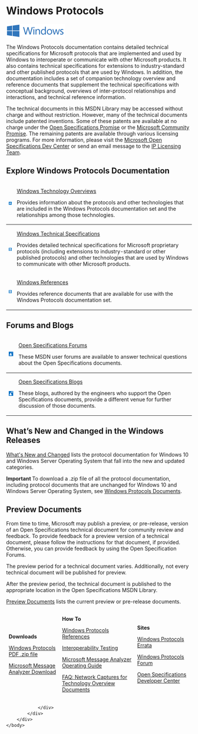<html dir="LTR" xmlns:mshelp="http://msdn.microsoft.com/mshelp" xmlns:ddue="http://ddue.schemas.microsoft.com/authoring/2003/5" xmlns:xlink="http://www.w3.org/1999/xlink" xmlns:tool="http://www.microsoft.com/tooltip">
    <head>
        <meta http-equiv="Content-Type" content="text/html; CHARSET=utf-8"></meta>
        <meta name="save" content="history"></meta>
        <title>Windows Protocols</title>
        <xml>
            <mshelp:toctitle title="Windows Protocols"></mshelp:toctitle>
            <mshelp:rltitle title="Windows Protocols"></mshelp:rltitle>
            <mshelp:keyword index="A" term="92b33e19-6fff-496b-86c3-d168206f9845"></mshelp:keyword>
            <mshelp:attr name="DCSext.ContentType" value="open specification"></mshelp:attr>
            <mshelp:attr name="AssetID" value="92b33e19-6fff-496b-86c3-d168206f9845"></mshelp:attr>
            <mshelp:attr name="TopicType" value="kbRef"></mshelp:attr>
            <mshelp:attr name="DCSext.Title" value="Windows Protocols" />
        </xml>
    </head>
    <body>
        <div id="header">
            <h1 class="heading">Windows Protocols</h1>
        </div>
        <div id="mainSection">
            <div id="mainBody">
                <div id="allHistory" class="saveHistory"></div>
                <div id="sectionSection0" class="section" name="collapseableSection">
                    <p><img id="Picture 6" src="MS-WINPROTLP_files/image001.png"></p>

<p>The Windows Protocols documentation contains detailed
technical specifications for Microsoft protocols that are implemented and used
by Windows to interoperate or communicate with other Microsoft products. It
also contains technical specifications for extensions to industry-standard and
other published protocols that are used by Windows. In addition, the
documentation includes a set of companion technology overview and reference
documents that supplement the technical specifications with conceptual
background, overviews of inter-protocol relationships and interactions, and
technical reference information.</p>

<p>The technical documents in this MSDN Library may be accessed
without charge and without restriction. However, many of the technical
documents include patented inventions. Some of these patents are available at
no charge under the <a href="http://go.microsoft.com/fwlink/?LinkId=397817">Open Specifications Promise</a> or the <a href="http://go.microsoft.com/fwlink/?LinkId=397818">Microsoft
Community Promise</a>. The remaining patents are available through various
licensing programs. For more information, please visit the <a href="http://go.microsoft.com/fwlink/?LinkId=397819">Microsoft
Open Specifications Dev Center</a> or send an email message to the <a href="mailto:protocol@microsoft.com">IP Licensing Team</a>.</p>

<h2>Explore Windows Protocols Documentation</h2>

<table>
 <thead>
  <tr>
   <td>
   <p><img id="Picture 2" src="MS-WINPROTLP_files/image002.png"></p>
   </td>
   <td>
   <p><a href="4a1806f9-2979-491d-af3c-f82ed0a4c1ba.htm"><span>Windows Technology Overviews</span></a></p>
   <p>Provides information about the protocols and other
   technologies that are included in the Windows Protocols documentation set
   and the relationships among those technologies.</p>
   </td>
  </tr>
 </thead>
 <tr>
  <td>
  <p><img id="Picture 3" src="MS-WINPROTLP_files/image003.png"></p>
  </td>
  <td>
  <p><a href="e36c976a-6263-42a8-b119-7a3cc41ddd2a.htm">Windows
  Technical Specifications</a></p>
  <p>Provides detailed technical specifications for
  Microsoft proprietary protocols (including extensions to industry-standard or
  other published protocols) and other technologies that are used by Windows to
  communicate with other Microsoft products.</p>
  </td>
 </tr>
 <tr>
  <td>
  <p><img id="Picture 8" src="MS-WINPROTLP_files/image003.png"></p>
  </td>
  <td>
  <p><a href="https://msdn.microsoft.com/en-us/library/cc216516.aspx">Windows
  References</a></p>
  <p>Provides reference documents that are available for
  use with the Windows Protocols documentation set.</p>
  </td>
 </tr>
</table>

<h2>Forums and Blogs</h2>

<table>
 <thead>
  <tr>
   <td>
   <p><img id="Picture 4" src="MS-WINPROTLP_files/image004.png"></p>
   </td>
   <td>
   <p><a href="http://go.microsoft.com/fwlink/?LinkId=397821"><span>Open Specifications Forums</span></a></p>
   <p>These MSDN user forums are available to answer
   technical questions about the Open Specifications documents.</p>
   </td>
  </tr>
 </thead>
 <tr>
  <td>
  <p><img id="Picture 5" src="MS-WINPROTLP_files/image005.png"></p>
  </td>
  <td>
  <p><a href="http://go.microsoft.com/fwlink/?LinkId=397822">Open Specifications Blogs</a></p>
  <p>These blogs, authored by the engineers who support the
  Open Specifications documents, provide a different venue for further
  discussion of those documents.</p>
  </td>
 </tr>
</table>

<h2>What’s New and Changed in the Windows Releases</h2>

<p><a href="e168a474-7de2-421c-b460-91adf87692a3.htm">What's
New and Changed</a> lists the protocol documentation for Windows 10 and Windows
Server Operating System that fall into the new and updated categories. </p>

<p><b>Important  </b>To download a .zip file of all
the protocol documentation, including protocol documents that are unchanged for
Windows 10 and Windows Server Operating System, see <a href="https://winprotocoldoc.blob.core.windows.net/productionwindowsarchives/Windows_Protocols.zip">Windows Protocols Documents</a>.</p>

<h2>Preview Documents</h2>

<p>From time to time, Microsoft may publish a preview, or
pre-release, version of an Open Specifications technical document for community
review and feedback. To provide feedback for a preview version of a technical
document, please follow the instructions for that document, if provided. Otherwise,
you can provide feedback by using the Open Specification Forums.</p>

<p>The preview period for a technical document varies.
Additionally, not every technical document will be published for preview.</p>

<p>After the preview period, the technical document is
published to the appropriate location in the Open Specifications MSDN Library. </p>

<p><a href="8a9c667b-2825-46a8-8066-a80681233c33.htm">Preview
Documents</a> lists the current preview or pre-release documents. </p>

<table>
 <thead>
  <tr>
   <td>
   <p><b>Downloads</b></p>
   <p><a href="http://go.microsoft.com/fwlink/?LinkId=389156">Windows
   Protocols PDF .zip file</a></p>
   <p><a href="http://go.microsoft.com/fwlink/?LinkId=397823">Microsoft
   Message Analyzer Download</a></p>
   </td>
   <td>
   <p><b>How To</b></p>
   <p><a href="1593dc07-6116-4e9e-8aeb-85c7438fab0a.htm">Windows
   Protocols References</a></p>
   <p><a href="http://go.microsoft.com/fwlink/?LinkId=397825">Interoperability
   Testing</a></p>
   <p><a href="https://technet.microsoft.com/en-us/library/jj649776.aspx">Microsoft
   Message Analyzer Operating Guide</a></p>
   <p><a href="http://go.microsoft.com/fwlink/?LinkID=828001">FAQ: Network Captures
   for Technology Overview Documents</a></p>
   </td>
   <td>
   <p><b>Sites</b></p>
   <p><a href="http://go.microsoft.com/fwlink/?LinkId=517152">Windows
   Protocols Errata</a></p>
   <p><a href="http://go.microsoft.com/fwlink/?LinkId=397826">Windows
   Protocols Forum</a></p>
   <p><a href="http://go.microsoft.com/fwlink/?LinkId=397829">Open
   Specifications Developer Center</a></p>
   </td>
  </tr>
 </thead>
</table>

<p> </p>


                </div>
            </div>
        </div>
    </body>
</html>
